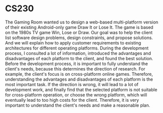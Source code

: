 # CS230
The Gaming Room wanted us to design a web-based multi-platform version of their existing Android-only game Draw It or Lose It. The game is based on the 1980s TV game Win, Lose or Draw. Our goal was to help the client list software design problems, design constraints, and propose solutions. And we will explain how to apply customer requirements to existing architectures for different operating platforms.
During the development process, I consulted a lot of information, introduced the advantages and disadvantages of each platform to the client, and found the best solution.
Before the development process, it is important to fully understand the client's needs, because this determines the direction of research. For example, the client's focus is on cross-platform online games. Therefore, understanding the advantages and disadvantages of each platform is the most important task. If the direction is wrong, it will lead to a lot of development work, and finally find that the selected platform is not suitable for cross-platform operation, or choose the wrong platform, which will eventually lead to too high costs for the client. Therefore, it is very important to understand the client's needs and make a reasonable plan.
